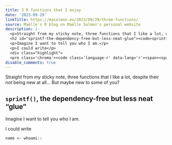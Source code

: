 ```yaml
---
title: 3 R functions that I enjoy
date: '2023-09-29'
linkTitle: https://masalmon.eu/2023/09/29/three-functions/
source: Maëlle's R blog on Maëlle Salmon's personal website
description: |-
  <p>Straight from my sticky note, three functions that I like a lot, despite their not being new at all&hellip; But maybe new to some of you?</p>
  <h2 id="sprintf-the-dependency-free-but-less-neat-glue"><code>sprintf()</code>, the dependency-free but less neat &ldquo;glue&rdquo;</h2>
  <p>Imagine I want to tell you who I am.</p>
  <p>I could write</p>
  <div class="highlight">
  <pre class='chroma'><code class='language-r' data-lang='r'><span><span class='nv'>name</span> <span class='o'>&lt;-</span> <span class='nf'>whoami</span><span class='nf'>::</span><span class='nf'><a href='https://rdrr.io/pkg/whoami/ ...
disable_comments: true
---
```

<p>Straight from my sticky note, three functions that I like a lot, despite their not being new at all&hellip; But maybe new to some of you?</p>
<h2 id="sprintf-the-dependency-free-but-less-neat-glue"><code>sprintf()</code>, the dependency-free but less neat &ldquo;glue&rdquo;</h2>
<p>Imagine I want to tell you who I am.</p>
<p>I could write</p>
<div class="highlight">
<pre class='chroma'><code class='language-r' data-lang='r'><span><span class='nv'>name</span> <span class='o'>&lt;-</span> <span class='nf'>whoami</span><span class='nf'>::</span><span class='nf'><a href='https://rdrr.io/pkg/whoami/ ...